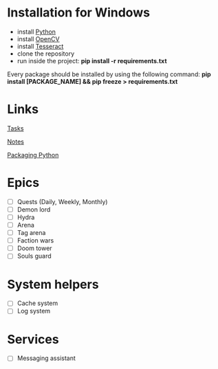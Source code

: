 # Installation for Windows

- install [Python](https://docs.opencv.org/4.x/d5/de5/tutorial_py_setup_in_windows.html)
- install [OpenCV](https://github.com/opencv/opencv/releases)
- install [Tesseract](https://tesseract-ocr.github.io/tessdoc/Downloads.html)
- clone the repository
- run inside the project: **pip install -r requirements.txt**

Every package should be installed by using the following command:
**pip install [PACKAGE_NAME] && pip freeze > requirements.txt**


# Links

[Tasks](https://trello.com/b/qdmlcWUO/main-board)

[Notes](https://docs.google.com/document/d/1C7tJGxA2pyR1sg199nGUARYVfYpPSZ3VN1rhYFKvM1E/edit?usp=sharing)

[Packaging Python](https://packaging.python.org/en/latest/tutorials/installing-packages/#requirements-files)

# Epics

- [ ] Quests (Daily, Weekly, Monthly)
- [ ] Demon lord
- [ ] Hydra
- [ ] Arena
- [ ] Tag arena
- [ ] Faction wars
- [ ] Doom tower
- [ ] Souls guard

# System helpers

- [ ] Cache system
- [ ] Log system

# Services

- [ ] Messaging assistant